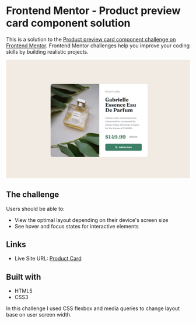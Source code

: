 # Frontend Mentor - Product preview card component solution

This is a solution to the [Product preview card component challenge on Frontend Mentor](https://www.frontendmentor.io/challenges/product-preview-card-component-GO7UmttRfa). Frontend Mentor challenges help you improve your coding skills by building realistic projects.

![Completed challenge](img/final.jpg)

## The challenge

Users should be able to:

- View the optimal layout depending on their device's screen size
- See hover and focus states for interactive elements

## Links

- Live Site URL: [Product Card]()

## Built with

- HTML5
- CSS3

In this challenge I used CSS flexbox and media queries to change layout base on user screen width.
